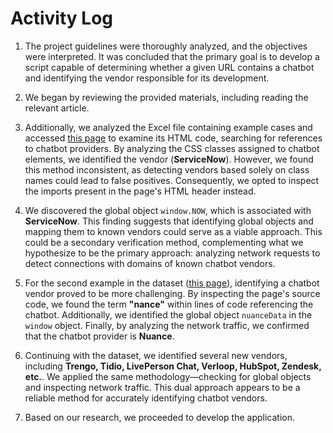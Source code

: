 # Activity Log  

1. The project guidelines were thoroughly analyzed, and the objectives were interpreted. It was concluded that the primary goal is to develop a script capable of determining whether a given URL contains a chatbot and identifying the vendor responsible for its development.  

2. We began by reviewing the provided materials, including reading the relevant article.  

3. Additionally, we analyzed the Excel file containing example cases and accessed [this page](https://customerservice.starbucks.com/sbux) to examine its HTML code, searching for references to chatbot providers. By analyzing the CSS classes assigned to chatbot elements, we identified the vendor (**ServiceNow**). However, we found this method inconsistent, as detecting vendors based solely on class names could lead to false positives. Consequently, we opted to inspect the imports present in the page's HTML header instead.  

4. We discovered the global object `window.NOW`, which is associated with **ServiceNow**. This finding suggests that identifying global objects and mapping them to known vendors could serve as a viable approach. This could be a secondary verification method, complementing what we hypothesize to be the primary approach: analyzing network requests to detect connections with domains of known chatbot vendors.  

5. For the second example in the dataset ([this page](https://www2.hm.com/en_us/customer-service.html)), identifying a chatbot vendor proved to be more challenging. By inspecting the page's source code, we found the term **"nance"** within lines of code referencing the chatbot. Additionally, we identified the global object `nuanceData` in the `window` object. Finally, by analyzing the network traffic, we confirmed that the chatbot provider is **Nuance**.  

6. Continuing with the dataset, we identified several new vendors, including **Trengo, Tidio, LivePerson Chat, Verloop, HubSpot, Zendesk, etc.**. We applied the same methodology—checking for global objects and inspecting network traffic. This dual approach appears to be a reliable method for accurately identifying chatbot vendors.  

7. Based on our research, we proceeded to develop the application.  
